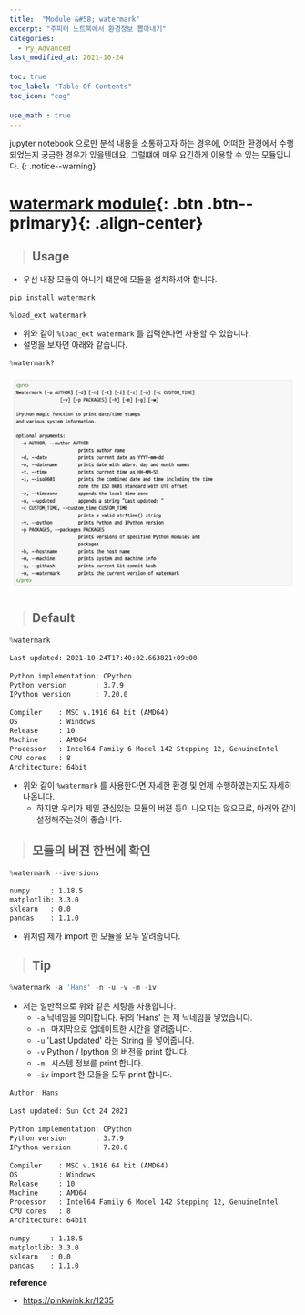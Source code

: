 ```yaml
---
title:  "Module &#58; watermark"
excerpt: "주피터 노트북에서 환경정보 뽑아내기"
categories:
  - Py_Advanced
last_modified_at: 2021-10-24

toc: true
toc_label: "Table Of Contents"
toc_icon: "cog"

use_math : true
---
```


 jupyter notebook 으로만 분석 내용을 소통하고자 하는 경우에, 어떠한 환경에서 수행되었는지 궁금한 경우가 있을텐데요, 그럴떄에 매우 요긴하게 이용할 수 있는 모듈입니다.
{: .notice--warning}

# [watermark module](#link){: .btn .btn--primary}{: .align-center}

> ## Usage

- 우선 내장 모듈이 아니기 떄문에 모듈을 설치하셔야 합니다.

```python
pip install watermark
```

```
%load_ext watermark
```

- 위와 같이 `%load_ext watermark` 를 입력한다면 사용할 수 있습니다. 
- 설명을 보자면 아래와 같습니다. 

```python
%watermark?
```

![png](/assets/images/Python/39_1.png)

> ## Default 

```python
%watermark
```

```
Last updated: 2021-10-24T17:40:02.663821+09:00

Python implementation: CPython
Python version       : 3.7.9
IPython version      : 7.20.0

Compiler    : MSC v.1916 64 bit (AMD64)
OS          : Windows
Release     : 10
Machine     : AMD64
Processor   : Intel64 Family 6 Model 142 Stepping 12, GenuineIntel
CPU cores   : 8
Architecture: 64bit
```

- 위와 같이 `%watermark` 를 사용한다면 자세한 환경 및 언제 수행하였는지도 자세히 나옵니다.
  - 하지만 우리가 제일 관심있는 모듈의 버젼 등이 나오지는 않으므로, 아래와 같이 설정해주는것이 좋습니다.

> ## 모듈의 버젼 한번에 확인

```python
%watermark --iversions
```

```
numpy     : 1.18.5
matplotlib: 3.3.0
sklearn   : 0.0
pandas    : 1.1.0
```

- 위처럼 제가 import 한 모듈을 모두 알려줍니다.

> ## Tip

```python
%watermark -a 'Hans' -n -u -v -m -iv
```

- 저는 일반적으로 위와 같은 세팅을 사용합니다. 
  - `-a` 닉네임을 의미합니다. 뒤의 'Hans' 는 제 닉네임을 넣었습니다. 
  - `-n ` 마지막으로 업데이트한 시간을 알려줍니다. 
  - `-u` 'Last Updated' 라는 String 을 넣어줍니다. 
  - `-v` Python / Ipython 의 버전을 print 합니다. 
  - `-m ` 시스템 정보를 print 합니다. 
  - `-iv` import 한 모듈을 모두 print 합니다. 

```
Author: Hans

Last updated: Sun Oct 24 2021

Python implementation: CPython
Python version       : 3.7.9
IPython version      : 7.20.0

Compiler    : MSC v.1916 64 bit (AMD64)
OS          : Windows
Release     : 10
Machine     : AMD64
Processor   : Intel64 Family 6 Model 142 Stepping 12, GenuineIntel
CPU cores   : 8
Architecture: 64bit

numpy     : 1.18.5
matplotlib: 3.3.0
sklearn   : 0.0
pandas    : 1.1.0
```

**reference**

- <https://pinkwink.kr/1235>

